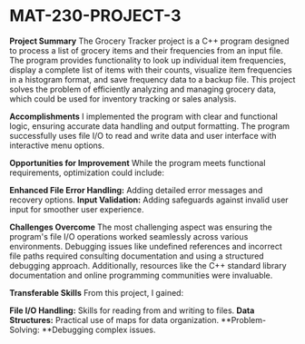 # MAT-230-PROJECT-3

**Project Summary**
The Grocery Tracker project is a C++ program designed to process a list of grocery items and their frequencies from an input file. The program provides functionality to look up individual item frequencies, display a complete list of items with their counts, visualize item frequencies in a histogram format, and save frequency data to a backup file. This project solves the problem of efficiently analyzing and managing grocery data, which could be used for inventory tracking or sales analysis.

**Accomplishments**
I implemented the program with clear and functional logic, ensuring accurate data handling and output formatting. The program successfully uses file I/O to read and write data and user interface with interactive menu options.

**Opportunities for Improvement**
While the program meets functional requirements, optimization could include:

**Enhanced File Error Handling:** Adding detailed error messages and recovery options.
**Input Validation:** Adding safeguards against invalid user input for smoother user experience.

**Challenges Overcome**
The most challenging aspect was ensuring the program's file I/O operations worked seamlessly across various environments. Debugging issues like undefined references and incorrect file paths required consulting documentation and using a structured debugging approach. Additionally, resources like the C++ standard library documentation and online programming communities were invaluable.

**Transferable Skills**
From this project, I gained:

**File I/O Handling:** Skills for reading from and writing to files.
**Data Structures:** Practical use of maps for data organization.
**Problem-Solving: **Debugging complex issues.

